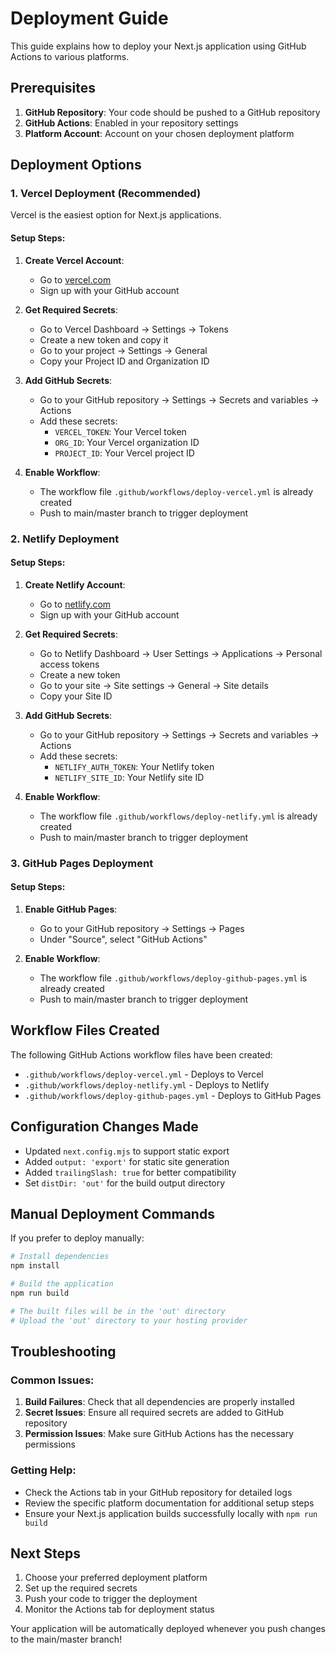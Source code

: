 # Deployment Guide

This guide explains how to deploy your Next.js application using GitHub Actions to various platforms.

## Prerequisites

1. **GitHub Repository**: Your code should be pushed to a GitHub repository
2. **GitHub Actions**: Enabled in your repository settings
3. **Platform Account**: Account on your chosen deployment platform

## Deployment Options

### 1. Vercel Deployment (Recommended)

Vercel is the easiest option for Next.js applications.

#### Setup Steps:

1. **Create Vercel Account**:

   - Go to [vercel.com](https://vercel.com)
   - Sign up with your GitHub account

2. **Get Required Secrets**:

   - Go to Vercel Dashboard → Settings → Tokens
   - Create a new token and copy it
   - Go to your project → Settings → General
   - Copy your Project ID and Organization ID

3. **Add GitHub Secrets**:

   - Go to your GitHub repository → Settings → Secrets and variables → Actions
   - Add these secrets:
     - `VERCEL_TOKEN`: Your Vercel token
     - `ORG_ID`: Your Vercel organization ID
     - `PROJECT_ID`: Your Vercel project ID

4. **Enable Workflow**:
   - The workflow file `.github/workflows/deploy-vercel.yml` is already created
   - Push to main/master branch to trigger deployment

### 2. Netlify Deployment

#### Setup Steps:

1. **Create Netlify Account**:

   - Go to [netlify.com](https://netlify.com)
   - Sign up with your GitHub account

2. **Get Required Secrets**:

   - Go to Netlify Dashboard → User Settings → Applications → Personal access tokens
   - Create a new token
   - Go to your site → Site settings → General → Site details
   - Copy your Site ID

3. **Add GitHub Secrets**:

   - Go to your GitHub repository → Settings → Secrets and variables → Actions
   - Add these secrets:
     - `NETLIFY_AUTH_TOKEN`: Your Netlify token
     - `NETLIFY_SITE_ID`: Your Netlify site ID

4. **Enable Workflow**:
   - The workflow file `.github/workflows/deploy-netlify.yml` is already created
   - Push to main/master branch to trigger deployment

### 3. GitHub Pages Deployment

#### Setup Steps:

1. **Enable GitHub Pages**:

   - Go to your GitHub repository → Settings → Pages
   - Under "Source", select "GitHub Actions"

2. **Enable Workflow**:
   - The workflow file `.github/workflows/deploy-github-pages.yml` is already created
   - Push to main/master branch to trigger deployment

## Workflow Files Created

The following GitHub Actions workflow files have been created:

- `.github/workflows/deploy-vercel.yml` - Deploys to Vercel
- `.github/workflows/deploy-netlify.yml` - Deploys to Netlify
- `.github/workflows/deploy-github-pages.yml` - Deploys to GitHub Pages

## Configuration Changes Made

- Updated `next.config.mjs` to support static export
- Added `output: 'export'` for static site generation
- Added `trailingSlash: true` for better compatibility
- Set `distDir: 'out'` for the build output directory

## Manual Deployment Commands

If you prefer to deploy manually:

```bash
# Install dependencies
npm install

# Build the application
npm run build

# The built files will be in the 'out' directory
# Upload the 'out' directory to your hosting provider
```

## Troubleshooting

### Common Issues:

1. **Build Failures**: Check that all dependencies are properly installed
2. **Secret Issues**: Ensure all required secrets are added to GitHub repository
3. **Permission Issues**: Make sure GitHub Actions has the necessary permissions

### Getting Help:

- Check the Actions tab in your GitHub repository for detailed logs
- Review the specific platform documentation for additional setup steps
- Ensure your Next.js application builds successfully locally with `npm run build`

## Next Steps

1. Choose your preferred deployment platform
2. Set up the required secrets
3. Push your code to trigger the deployment
4. Monitor the Actions tab for deployment status

Your application will be automatically deployed whenever you push changes to the main/master branch!

